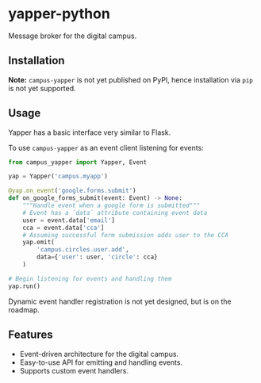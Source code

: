 # yapper-python

Message broker for the digital campus.

## Installation

**Note:** `campus-yapper` is not yet published on PyPI, hence installation via `pip` is not yet supported.

## Usage

Yapper has a basic interface very similar to Flask.

To use `campus-yapper` as an event client listening for events:

```python
from campus_yapper import Yapper, Event

yap = Yapper('campus.myapp')

@yap.on_event('google.forms.submit')
def on_google_forms_submit(event: Event) -> None:
    """Handle event when a google form is submitted"""
    # Event has a `data` attribute containing event data
    user = event.data['email']
    cca = event.data['cca']
    # Assuming successful form submission adds user to the CCA
    yap.emit(
        'campus.circles.user.add',
        data={'user': user, 'circle': cca}
    )

# Begin listening for events and handling them
yap.run()
```

Dynamic event handler registration is not yet designed, but is on the roadmap.

## Features

- Event-driven architecture for the digital campus.
- Easy-to-use API for emitting and handling events.
- Supports custom event handlers.
